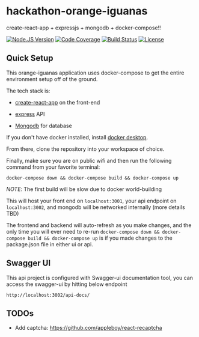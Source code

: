# hackathon-orange-iguanas
create-react-app + expressjs + mongodb + docker-compose!!

[![Node.JS Version](https://img.shields.io/badge/node.js-12.4.0-00ADD8.svg?style=flat)](https://nodejs.org/en/) 
[![Code Coverage](https://img.shields.io/codecov/c/github/homedepot/hackathon-orange-iguanas.svg?style=flat)](https://codecov.io/gh/homedepot/hackathon-orange-iguanas)
[![Build Status](https://travis-ci.org/homedepot/hackathon-orange-iguanas.svg?branch=master)](https://travis-ci.org/homedepot/hackathon-orange-iguanas)
[![License](https://img.shields.io/badge/License-Apache%202.0-blue.svg?style=flat)](LICENSE)

## Quick Setup

This orange-iguanas application uses docker-compose to get the entire environment setup off of the ground.

The tech stack is: 

- [create-react-app](https://github.com/facebook/create-react-app) on the front-end

- [express](https://expressjs.com/) API

- [Mongodb](https://www.mongodb.com/) for database 

If you don't have docker installed, install [docker desktop](https://www.docker.com/products/docker-desktop). 

From there, clone the repository into your workspace of choice. 

Finally, make sure you are on public wifi and then run the following command from your favorite terminal: 

```
docker-compose down && docker-compose build && docker-compose up
```

*NOTE*: The first build will be slow due to docker world-building

This will host your front end on `localhost:3001`, your api endpoint on `localhost:3002`, and mongodb will be networked internally (more details TBD)

The frontend and backend will auto-refresh as you make changes, and the only time you will ever need to re-run `docker-compose down && docker-compose build && docker-compose up` 
is if you made changes to the package.json file in either ui or api.

## Swagger UI

This api project is configured with Swagger-ui documentation tool, you can access the swagger-ui by hitting below endpoint 

```
http://localhost:3002/api-docs/
```

## TODOs

- Add captcha: https://github.com/appleboy/react-recaptcha
